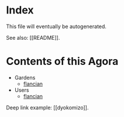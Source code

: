 # Index

This file will eventually be autogenerated.

See also: [[README]].

# Contents of this Agora
 - Gardens
   - [flancian](garden/flancian)
 - Users
   - [flancian](user/flancian)

Deep link example: [[dyokomizo]].